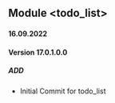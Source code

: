 ## Module <todo_list>

#### 16.09.2022
#### Version 17.0.1.0.0
##### ADD

- Initial Commit for todo_list



